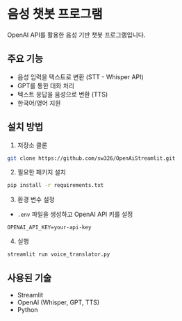 # 음성 챗봇 프로그램

OpenAI API를 활용한 음성 기반 챗봇 프로그램입니다.

## 주요 기능

- 음성 입력을 텍스트로 변환 (STT - Whisper API)
- GPT를 통한 대화 처리
- 텍스트 응답을 음성으로 변환 (TTS)
- 한국어/영어 지원

## 설치 방법

1. 저장소 클론
```bash
git clone https://github.com/sw326/OpenAiStreamlit.git
```

2. 필요한 패키지 설치
```bash
pip install -r requirements.txt
```

3. 환경 변수 설정
- `.env` 파일을 생성하고 OpenAI API 키를 설정
```
OPENAI_API_KEY=your-api-key
```

4. 실행
```bash
streamlit run voice_translator.py
```

## 사용된 기술
- Streamlit
- OpenAI (Whisper, GPT, TTS)
- Python